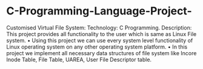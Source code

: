# C-Programming-Language-Project-
Customised Virtual File System:  Technology: C Programming.  Description:  This project provides all functionality to the user which is same as Linux File system.  • Using this project we can use every system level functionality of Linux operating system on any other operating system platform. • In this project we implement all necessary data structures of file system like Incore Inode Table, File Table, UAREA, User File Descriptor table.


